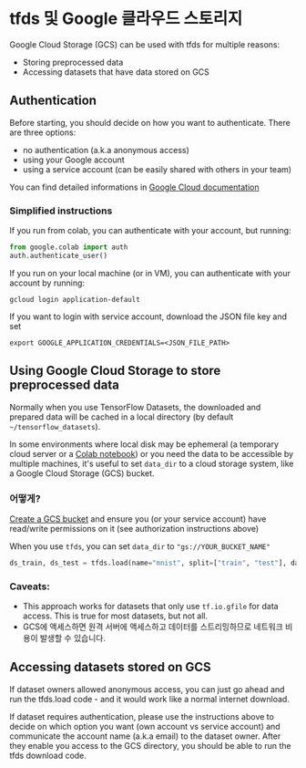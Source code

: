 # tfds 및 Google 클라우드 스토리지

Google Cloud Storage (GCS) can be used with tfds for multiple reasons:

- Storing preprocessed data
- Accessing datasets that have data stored on GCS

## Authentication

Before starting, you should decide on how you want to authenticate. There are three options:

- no authentication (a.k.a anonymous access)
- using your Google account
- using a service account (can be easily shared with others in your team)

You can find detailed informations in [Google Cloud documentation](https://cloud.google.com/docs/authentication/getting-started)

### Simplified instructions

If you run from colab, you can authenticate with your account, but running:

```python
from google.colab import auth
auth.authenticate_user()
```

If you run on your local machine (or in VM), you can authenticate with your account by running:

```shell
gcloud login application-default
```

If you want to login with service account, download the JSON file key and set

```shell
export GOOGLE_APPLICATION_CREDENTIALS=<JSON_FILE_PATH>
```

## Using Google Cloud Storage to store preprocessed data

Normally when you use TensorFlow Datasets, the downloaded and prepared data will be cached in a local directory (by default `~/tensorflow_datasets`).

In some environments where local disk may be ephemeral (a temporary cloud server or a [Colab notebook](https://colab.research.google.com)) or you need the data to be accessible by multiple machines, it's useful to set `data_dir` to a cloud storage system, like a Google Cloud Storage (GCS) bucket.

### 어떻게?

[Create a GCS bucket](https://cloud.google.com/storage/docs/creating-buckets) and ensure you (or your service account) have read/write permissions on it (see authorization instructions above)

When you use `tfds`, you can set `data_dir` to `"gs://YOUR_BUCKET_NAME"`

```python
ds_train, ds_test = tfds.load(name="mnist", split=["train", "test"], data_dir="gs://YOUR_BUCKET_NAME")
```

### Caveats:

- This approach works for datasets that only use `tf.io.gfile` for data access. This is true for most datasets, but not all.
- GCS에 액세스하면 원격 서버에 액세스하고 데이터를 스트리밍하므로 네트워크 비용이 발생할 수 있습니다.

## Accessing datasets stored on GCS

If dataset owners allowed anonymous access, you can just go ahead and run the tfds.load code - and it would work like a normal internet download.

If dataset requires authentication, please use the instructions above to decide on which option you want (own account vs service account) and communicate the account name (a.k.a email) to the dataset owner. After they enable you access to the GCS directory, you should be able to run the tfds download code.
